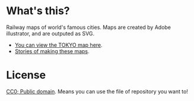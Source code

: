 # What's this?

Railway maps of world's famous cities. Maps are created by Adobe illustrator, and are outputed as SVG.

- [You can view the TOKYO map here](http://www.railmaps.jp/tokyo).
- [Stories of making these maps](http://note.openvista.jp/2014/svg-rail-map).

# License

[CC0; Public domain](http://creativecommons.org/publicdomain/zero/1.0/deed.ja). Means you can use the file of repository you want to!

